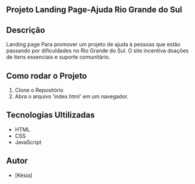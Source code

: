 ## Projeto Landing Page-Ajuda Rio Grande do Sul
## Descrição
Landing page Para promover um projeto de ajuda à pessoas que estão passando por dificuldades no Rio Grande do Sul. O site incentiva doações de itens essenciais e suporte comunitário.

## Como rodar o Projeto
1. Clone o Repositório
2. Abra o arquivo 'index.html' em um navegador.

## Tecnologias Ultilizadas
- HTML
- CSS
- JavaScript

## Autor 
- [Késia]
